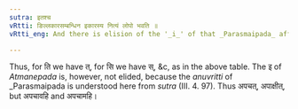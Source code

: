 ```yaml
---
sutra: इतश्च
vRtti: ङिल्लकारसम्बन्धिन इकारस्य नित्यं लोपो भवति ॥
vRtti_eng: And there is elision of the '_i_' of that _Parasmaipada_ affix which is the substitute of a '_la_' having an indicatory '_n_'.

---
```

Thus, for ति we have त्, for सि we have स्, &c, as in the above table. The इ of _Atmanepada_ is, however, not elided, because the _anuvritti_ of _Parasmaipada is understood here from _sutra_ (III. 4. 97). Thus अपचत्, अपाक्षीत्, but अपचावहि and अपचामहि।